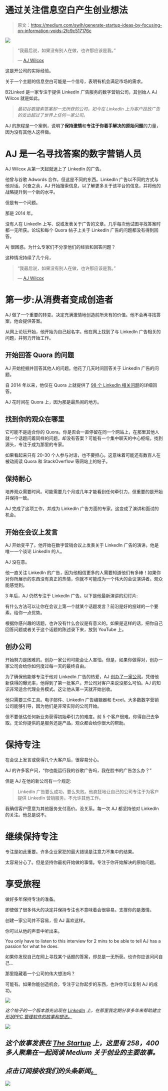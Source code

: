 # 通过关注信息空白产生创业想法

> 原文：<https://medium.com/swlh/generate-startup-ideas-by-focusing-on-information-voids-2fc9c517176c>

![](img/1e447d634c51cc9fd954dbd104c7e5e5.png)

> “我最后说，如果没有别人在做，也许那应该是我。”
> 
> — [AJ Wilcox](https://www.linkedin.com/in/wilcoxaj/)

这是开公司的实际经验。

关于一个主题的信息空白可能是一个信号，表明有机会满足市场的需求。

B2Linked 是一家专注于提供 LinkedIn 广告服务的数字营销公司，其创始人 AJ Wilcox 就是如此。

> *最初谷歌搜索答案却一无所获的公司，如今在 LinkedIn 上为客户投放广告的支出超过了世界上任何一家公司。*

AJ 的旅程是一个案例，说明了**保持激情**和**专注于你着手解决的原始问题**的力量，因为没有其他人这样做。

# AJ 是一名寻找答案的数字营销人员

AJ Wilcox 从第一天起就迷上了 LinkedIn 的广告。

他曾与谷歌 Adwords 合作，但这是不同的东西。LinkedIn 广告以不同的方式与他对话。兴奋之余，AJ 开始搜索信息，以了解更多关于该平台的信息，并将他的战略提升到一个新的水平。

但是有一个问题。

那是 2014 年。

没有人在 LinkedIn 上写、说或发表关于广告的文章。几乎每次他试图寻找答案时都一无所获。论坛和每个 Quora 帖子上关于 LinkedIn 广告的问题都没有得到回答。

Aj 很困惑。为什么专家们不分享他们的经验和回答问题？

这种情况持续了几个月，

> “我最后说，如果没有别人在做，也许那应该是我。”
> 
> — [AJ Wilcox](https://www.linkedin.com/in/wilcoxaj/)

# 第一步:从消费者变成创造者

AJ 做了一个重要的转变。决定充满激情地创造前所未有的价值。他不会再寻找答案，他会提供答案。

从网上论坛开始，他开始为自己起名字。他在网上找到了与 LinkedIn 广告相关的问题，并努力开始工作。

## 开始回答 Quora 的问题

AJ 开始挖掘并回答其他人的问题。他花了几天时间回答关于 LinkedIn 广告的问题。

自 2014 年以来，他仅在 Quora 上就提供了 [98 个 LinkedIn 相关问题](https://www.quora.com/profile/AJ-Wilcox)的详细回答。

AJ 花时间在 Quora 上，因为那是最热闹的地方。

## 找到你的观众在哪里

它可能不是适合你的 Quora。你是否会一直停留在同一个网站上，在那里其他人就一个话题问着同样的问题，却没有答案？可能有一个集中聊天的中心枢纽。找到源头，专注于成为那里的专家。

如果看起来只有 20-30 个人参与对话，也不要担心。这意味着可能还有数百人在被动阅读 Quora 和 StackOverflow 等网站上的帖子。

## 保持耐心

培养观众需要时间。可能需要几个月或几年才能看到任何牵引力，但重要的是开始并保持一致。

AJ 完成了这项工作，并成为 LinkedIn 广告方面的专家。这变成了演讲和面试的机会。

## 开始在会议上发言

AJ 开始变平了。他开始在数字营销会议上发表关于 LinkedIn 广告的演讲。他是唯一一个谈论 LinkedIn 的人。

AJ 没在意。

他一直关注 LinkedIn 的广告，因为他相信更多的人需要知道他们有多棒！如果你对你所展示的东西没有真正的热情，你就不可能成为一个伟大的会议演讲者。观众能感觉到。

3 年后，AJ 仍然专注于 LinkedIn 广告。以下是他最新演讲的幻灯片:

有什么方法可以让你在会议上第一个就某个话题发言？前沿是好的投球的一个要素，给你一点优势。

根据你感兴趣的话题，也许没有什么会议是有意义的。如果是这样的话，把你自己回答问题或者关于这个话题的陈述录下来，放到 YouTube 上。

## 创办公司

开始努力是困难的。创办一家公司可能会让人害怕。但是，如果你做得对，创办一家公司会给你如何度过每一天的最终自由。

为了确保他能够专注于他对 LinkedIn 广告的热爱，AJ [创办了一家公司](https://b2linked.com/)。凭借他新获得的曝光率，他得到了第一批客户。开公司对客户来说没那么可怕。AJ 的知识非常适合代理业务模式。这让他从第一天就开始创收。

他只需要三件工具。电子邮件、LinkedIn 广告编辑器和 Excel。大多数数字营销公司能够引导，因为他们是非常实际的公司开始。

但不要低估任何新业务获得初始牵引力的难度。前 5 个客户很难。你得自己去争取。无论你提供的是服务还是产品，观众都会给你很大的帮助。

# 保持专注

在会议上发言或获得几个大客户后，很容易分心。

AJ 的许多客户问，“你也能运行我的谷歌广告吗，我在脸书的广告怎么办？”

但是 AJ 在他的新公司有一个规定:

> LinkedIn 广告要么成功，要么失败。他疯狂地让自己的公司专注于为客户提供 LinkedIn 营销服务。不允许其他工作。

我确信客户愿意为其他服务支付高价。没关系。每一次 AJ 都坚持他对 LinkedIn 的关注。他总是说不。

# 继续保持专注

专注是如此重要。许多企业家犯的最大错误是注意力不集中的结果。

太容易分心了。但是坚持你最初开始做的事情。专注于你开始解决的原始问题。

# 享受旅程

做好多年保持专注的准备。

即使做了很多伟大的决定并保持专注也不意味着会很容易。支撑你的是激情。

创建一家公司并不容易，但 AJ 喜欢这样。

你可以从他的声音中听出来。

You only have to listen to this interview for 2 mins to be able to tell AJ has a passion for what he does.

如果你发现自己在网上寻找某个话题的答案，却总是一无所获。也许你应该问问自己…

那里隐藏着一个公司的伟大想法吗？

可能有。如果你能创造机会，专注于让你起步的东西，也许你可以复制 AJ 的成功。

![](img/3334081af3b7602a4aa945dfc6481027.png)

*这个帖子的一个版本首先出现在* [*LinkedIn*](https://www.linkedin.com/feed/update/urn:li:activity:6330883177405648896) *上，在那里我定期分享多年来帮助建立* [*形状*](https://shape.io/)*[*PPC 管理软件的故事和想法。*](https://shape.io/)*

*![](img/731acf26f5d44fdc58d99a6388fe935d.png)*

## *这个故事发表在 [The Startup](https://medium.com/swlh) 上，这里有 258，400 多人聚集在一起阅读 Medium 关于创业的主要故事。*

## *点击订阅接收我们的头条新闻[。](http://growthsupply.com/the-startup-newsletter/)*

*![](img/731acf26f5d44fdc58d99a6388fe935d.png)*
